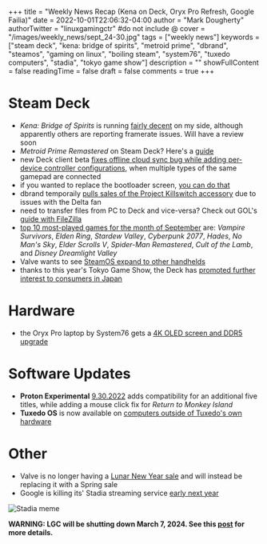 +++
title = "Weekly News Recap (Kena on Deck, Oryx Pro Refresh, Google Failia)"
date = 2022-10-01T22:06:32-04:00
author = "Mark Dougherty"
authorTwitter = "linuxgamingctr" #do not include @
cover = "/images/weekly_news/sept_24-30.jpg"
tags = ["weekly news"]
keywords = ["steam deck", "kena: bridge of spirits", "metroid prime", "dbrand", "steamos", "gaming on linux", "boiling steam", "system76", "tuxedo computers", "stadia", "tokyo game show"]
description = ""
showFullContent = false
readingTime = false
draft = false
comments = true
+++
# Steam Deck
- *Kena: Bridge of Spirits* is running [fairly decent](https://linuxgamingcentral.com/posts/kena-bridge-of-spirits-on-deck/) on my side, although apparently others are reporting framerate issues. Will have a review soon
- *Metroid Prime Remastered* on Steam Deck? Here's a [guide](https://linuxgamingcentral.com/posts/metroid-prime-remastered-on-steam-deck-guide/)
- new Deck client beta [fixes offline cloud sync bug while adding per-device controller configurations](https://linuxgamingcentral.com/posts/steam-deck-client-beta-update-9-27-2022/), when multiple types of the same gamepad are connected
- if you wanted to replace the bootloader screen, [you can do that](https://linuxgamingcentral.com/posts/how-to-replace-steam-deck-boot-video/)
- dbrand temporaily [pulls sales of the Project Killswitch accessory](https://www.reddit.com/r/dbrand/comments/xqsj59/our_milliondollar_mistake/) due to issues with the Delta fan
- need to transfer files from PC to Deck and vice-versa? Check out GOL's [guide with FileZilla](https://www.gamingonlinux.com/2022/09/transferring-files-from-pc-to-steam-deck-with-ftp/)
- [top 10 most-played games for the month of September](https://twitter.com/OnDeck/status/1575888327039143941) are: *Vampire Survivors*, *Elden Ring*, *Stardew Valley*, *Cyberpunk 2077*, *Hades*, *No Man's Sky*, *Elder Scrolls V*, *Spider-Man Remastered*, *Cult of the Lamb*, and *Disney Dreamlight Valley*
- Valve wants to see [SteamOS expand to other handhelds](https://boilingsteam.com/valve-interviewed-japanese-steamos-expand-portable-gaming-market/)
- thanks to this year's Tokyo Game Show, the Deck has [promoted further interest to consumers in Japan](https://boilingsteam.com/did-the-tgs2022-help-the-steam-deck-gain-awareness-in-japan-apparently-yes/)

# Hardware
- the Oryx Pro laptop by System76 gets a [4K OLED screen and DDR5 upgrade](https://linuxgamingcentral.com/posts/oryx-pro-10-by-system76/)

# Software Updates
- **Proton Experimental** [9.30.2022](https://linuxgamingcentral.com/posts/proton-experimental-update-9-30-2022/) adds compatibility for an additional five titles, while adding a mouse click fix for *Return to Monkey Island*
- **Tuxedo OS** is now available on [computers outside of Tuxedo's own hardware](https://linuxgamingcentral.com/posts/tuxedo-os-now-available-outside-of-tuxedo-computers/)

# Other
- Valve is no longer having a [Lunar New Year sale](https://www.gamingonlinux.com/2022/09/steam-drops-the-lunar-new-year-sale-were-getting-a-big-spring-sale-instead/) and will instead be replacing it with a Spring sale
- Google is killing its' Stadia streaming service [early next year](https://blog.google/products/stadia/message-on-stadia-streaming-strategy/)

![Stadia meme](/images/weekly_news/stadia_meme.jpg)

**WARNING: LGC will be shutting down March 7, 2024. See this [post](https://linuxgamingcentral.com/posts/the-end-of-lgc/) for more details.**
